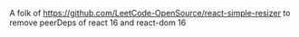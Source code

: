 A folk of https://github.com/LeetCode-OpenSource/react-simple-resizer to remove peerDeps of react 16 and react-dom 16
